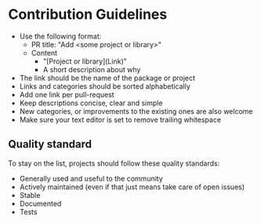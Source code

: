 # Contribution Guidelines

- Use the following format:
  - PR title: "Add &lt;some project or library&gt;"
  - Content
    - "\[Project or library\](Link)"
    - A short description about why
- The link should be the name of the package or project
- Links and categories should be sorted alphabetically
- Add one link per pull-request
- Keep descriptions concise, clear and simple
- New categories, or improvements to the existing ones are also welcome
- Make sure your text editor is set to remove trailing whitespace

## Quality standard

To stay on the list, projects should follow these quality standards:

- Generally used and useful to the community
- Actively maintained (even if that just means take care of open issues)
- Stable
- Documented
- Tests

